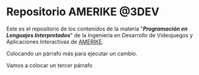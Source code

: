 # Repositorio AMERIKE @3DEV

Este es el repositorio de los contenidos de la materia "_**Programación en Lenguajes Interpretados**_" de la Ingeniería en Desarrollo de Videojuegos y Aplicaciones Interactivas de [AMERIKE](https://amerike.edu.mx).

Colocando un párrafo más para ejecutar un cambio.

Vamos a colocar un tercer párrafo
